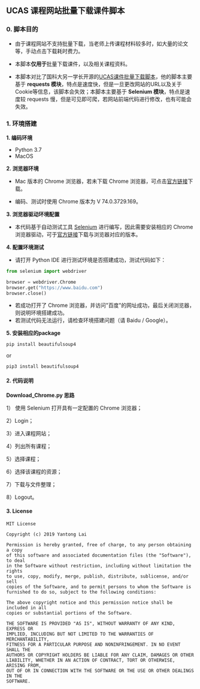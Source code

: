 ## UCAS 课程网站批量下载课件脚本

### 0. 脚本目的
- 由于课程网站不支持批量下载，当老师上传课程材料较多时，如大量的论文等，手动点击下载耗时费力。 

- 本脚本**仅用于**批量下载课件，以及相关课程资料。

- 本脚本对比了国科大另一学长开源的[UCAS课件批量下载脚本](https://blog.csdn.net/lusongno1/article/details/79995009)，他的脚本主要基于 **requests 模块**，特点是速度快，但是一旦更改网站的URL以及关于Cookie等信息，该脚本会失效；本脚本主要基于 **Selenium 模块**，特点是速度较 requests 慢，但是可见即可爬，若网站前端代码进行修改，也有可能会失效。

  

### 1. 环境搭建

**1. 编码环境**
- Python 3.7
- MacOS

**2. 浏览器环境**

- Mac 版本的 Chrome 浏览器，若未下载 Chrome 浏览器，可点击[官方链接](https://www.google.com/chrome/)下载。

- 编码、测试时使用 Chrome 版本为 V 74.0.3729.169。

**3. 浏览器驱动环境配置**

- 本代码基于自动测试工具 [Selenium](https://www.seleniumhq.org) 进行编写，因此需要安装相应的 Chrome 浏览器驱动，可于[官方链接](http://chromedriver.chromium.org)下载与浏览器对应的版本。

**4. 配置环境测试**

- 请打开 Python IDE 进行测试环境是否搭建成功，测试代码如下：

```python
from selenium import webdriver

browser = webdriver.Chrome
browser.get("https://www.baidu.com")
browser.close()
```

- 若成功打开了 Chrome 浏览器，并访问"百度"的网址成功，最后关闭浏览器，则说明环境搭建成功。
- 若测试代码无法运行，请检查环境搭建问题（请 Baidu / Google）。

**5. 安装相应的package**

```pip
pip install beautifulsoup4
```

or

```
pip3 install beautifulsoup4
```



#### 2. 代码说明

**Download_Chrome.py 思路**  

1） 使用 Selenium 打开具有一定配置的 Chrome 浏览器；

2）Login；

3）进入课程网站；

4）列出所有课程；

5）选择课程；

6）选择该课程的资源；

7）下载与文件整理；

8）Logout。



#### 3. License

```
MIT License

Copyright (c) 2019 Yantong Lai

Permission is hereby granted, free of charge, to any person obtaining a copy
of this software and associated documentation files (the "Software"), to deal
in the Software without restriction, including without limitation the rights
to use, copy, modify, merge, publish, distribute, sublicense, and/or sell
copies of the Software, and to permit persons to whom the Software is
furnished to do so, subject to the following conditions:

The above copyright notice and this permission notice shall be included in all
copies or substantial portions of the Software.

THE SOFTWARE IS PROVIDED "AS IS", WITHOUT WARRANTY OF ANY KIND, EXPRESS OR
IMPLIED, INCLUDING BUT NOT LIMITED TO THE WARRANTIES OF MERCHANTABILITY,
FITNESS FOR A PARTICULAR PURPOSE AND NONINFRINGEMENT. IN NO EVENT SHALL THE
AUTHORS OR COPYRIGHT HOLDERS BE LIABLE FOR ANY CLAIM, DAMAGES OR OTHER
LIABILITY, WHETHER IN AN ACTION OF CONTRACT, TORT OR OTHERWISE, ARISING FROM,
OUT OF OR IN CONNECTION WITH THE SOFTWARE OR THE USE OR OTHER DEALINGS IN THE
SOFTWARE.
```

